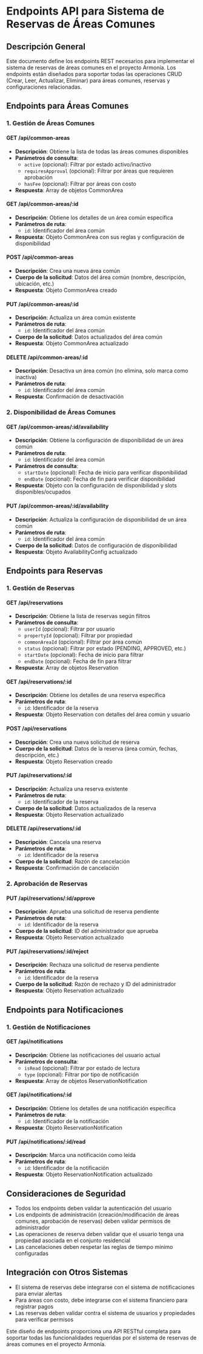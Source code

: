 # Endpoints API para Sistema de Reservas de Áreas Comunes

## Descripción General

Este documento define los endpoints REST necesarios para implementar el sistema de reservas de áreas comunes en el proyecto Armonía. Los endpoints están diseñados para soportar todas las operaciones CRUD (Crear, Leer, Actualizar, Eliminar) para áreas comunes, reservas y configuraciones relacionadas.

## Endpoints para Áreas Comunes

### 1. Gestión de Áreas Comunes

#### GET /api/common-areas
- **Descripción**: Obtiene la lista de todas las áreas comunes disponibles
- **Parámetros de consulta**:
  - `active` (opcional): Filtrar por estado activo/inactivo
  - `requiresApproval` (opcional): Filtrar por áreas que requieren aprobación
  - `hasFee` (opcional): Filtrar por áreas con costo
- **Respuesta**: Array de objetos CommonArea

#### GET /api/common-areas/:id
- **Descripción**: Obtiene los detalles de un área común específica
- **Parámetros de ruta**:
  - `id`: Identificador del área común
- **Respuesta**: Objeto CommonArea con sus reglas y configuración de disponibilidad

#### POST /api/common-areas
- **Descripción**: Crea una nueva área común
- **Cuerpo de la solicitud**: Datos del área común (nombre, descripción, ubicación, etc.)
- **Respuesta**: Objeto CommonArea creado

#### PUT /api/common-areas/:id
- **Descripción**: Actualiza un área común existente
- **Parámetros de ruta**:
  - `id`: Identificador del área común
- **Cuerpo de la solicitud**: Datos actualizados del área común
- **Respuesta**: Objeto CommonArea actualizado

#### DELETE /api/common-areas/:id
- **Descripción**: Desactiva un área común (no elimina, solo marca como inactiva)
- **Parámetros de ruta**:
  - `id`: Identificador del área común
- **Respuesta**: Confirmación de desactivación

### 2. Disponibilidad de Áreas Comunes

#### GET /api/common-areas/:id/availability
- **Descripción**: Obtiene la configuración de disponibilidad de un área común
- **Parámetros de ruta**:
  - `id`: Identificador del área común
- **Parámetros de consulta**:
  - `startDate` (opcional): Fecha de inicio para verificar disponibilidad
  - `endDate` (opcional): Fecha de fin para verificar disponibilidad
- **Respuesta**: Objeto con la configuración de disponibilidad y slots disponibles/ocupados

#### PUT /api/common-areas/:id/availability
- **Descripción**: Actualiza la configuración de disponibilidad de un área común
- **Parámetros de ruta**:
  - `id`: Identificador del área común
- **Cuerpo de la solicitud**: Datos de configuración de disponibilidad
- **Respuesta**: Objeto AvailabilityConfig actualizado

## Endpoints para Reservas

### 1. Gestión de Reservas

#### GET /api/reservations
- **Descripción**: Obtiene la lista de reservas según filtros
- **Parámetros de consulta**:
  - `userId` (opcional): Filtrar por usuario
  - `propertyId` (opcional): Filtrar por propiedad
  - `commonAreaId` (opcional): Filtrar por área común
  - `status` (opcional): Filtrar por estado (PENDING, APPROVED, etc.)
  - `startDate` (opcional): Fecha de inicio para filtrar
  - `endDate` (opcional): Fecha de fin para filtrar
- **Respuesta**: Array de objetos Reservation

#### GET /api/reservations/:id
- **Descripción**: Obtiene los detalles de una reserva específica
- **Parámetros de ruta**:
  - `id`: Identificador de la reserva
- **Respuesta**: Objeto Reservation con detalles del área común y usuario

#### POST /api/reservations
- **Descripción**: Crea una nueva solicitud de reserva
- **Cuerpo de la solicitud**: Datos de la reserva (área común, fechas, descripción, etc.)
- **Respuesta**: Objeto Reservation creado

#### PUT /api/reservations/:id
- **Descripción**: Actualiza una reserva existente
- **Parámetros de ruta**:
  - `id`: Identificador de la reserva
- **Cuerpo de la solicitud**: Datos actualizados de la reserva
- **Respuesta**: Objeto Reservation actualizado

#### DELETE /api/reservations/:id
- **Descripción**: Cancela una reserva
- **Parámetros de ruta**:
  - `id`: Identificador de la reserva
- **Cuerpo de la solicitud**: Razón de cancelación
- **Respuesta**: Confirmación de cancelación

### 2. Aprobación de Reservas

#### PUT /api/reservations/:id/approve
- **Descripción**: Aprueba una solicitud de reserva pendiente
- **Parámetros de ruta**:
  - `id`: Identificador de la reserva
- **Cuerpo de la solicitud**: ID del administrador que aprueba
- **Respuesta**: Objeto Reservation actualizado

#### PUT /api/reservations/:id/reject
- **Descripción**: Rechaza una solicitud de reserva pendiente
- **Parámetros de ruta**:
  - `id`: Identificador de la reserva
- **Cuerpo de la solicitud**: Razón de rechazo y ID del administrador
- **Respuesta**: Objeto Reservation actualizado

## Endpoints para Notificaciones

### 1. Gestión de Notificaciones

#### GET /api/notifications
- **Descripción**: Obtiene las notificaciones del usuario actual
- **Parámetros de consulta**:
  - `isRead` (opcional): Filtrar por estado de lectura
  - `type` (opcional): Filtrar por tipo de notificación
- **Respuesta**: Array de objetos ReservationNotification

#### GET /api/notifications/:id
- **Descripción**: Obtiene los detalles de una notificación específica
- **Parámetros de ruta**:
  - `id`: Identificador de la notificación
- **Respuesta**: Objeto ReservationNotification

#### PUT /api/notifications/:id/read
- **Descripción**: Marca una notificación como leída
- **Parámetros de ruta**:
  - `id`: Identificador de la notificación
- **Respuesta**: Objeto ReservationNotification actualizado

## Consideraciones de Seguridad

- Todos los endpoints deben validar la autenticación del usuario
- Los endpoints de administración (creación/modificación de áreas comunes, aprobación de reservas) deben validar permisos de administrador
- Las operaciones de reserva deben validar que el usuario tenga una propiedad asociada en el conjunto residencial
- Las cancelaciones deben respetar las reglas de tiempo mínimo configuradas

## Integración con Otros Sistemas

- El sistema de reservas debe integrarse con el sistema de notificaciones para enviar alertas
- Para áreas con costo, debe integrarse con el sistema financiero para registrar pagos
- Las reservas deben validar contra el sistema de usuarios y propiedades para verificar permisos

Este diseño de endpoints proporciona una API RESTful completa para soportar todas las funcionalidades requeridas por el sistema de reservas de áreas comunes en el proyecto Armonía.

